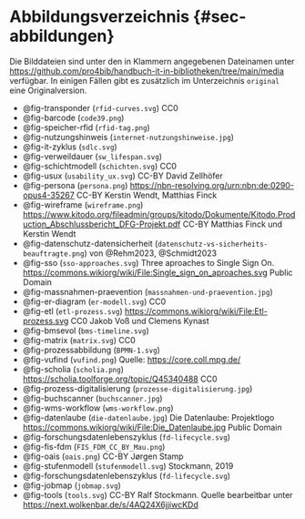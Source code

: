# Abbildungsverzeichnis {#sec-abbildungen}

Die Bilddateien sind unter den in Klammern angegebenen Dateinamen unter
<https://github.com/pro4bib/handbuch-it-in-bibliotheken/tree/main/media>
verfügbar. In einigen Fällen gibt es zusätzlich im Unterzeichnis `original` eine Originalversion.

- @fig-transponder (`rfid-curves.svg`) CC0
- @fig-barcode (`code39.png`)
- @fig-speicher-rfid (`rfid-tag.png`)
- @fig-nutzungshinweis (`internet-nutzungshinweise.jpg`)
- @fig-it-zyklus (`sdlc.svg`)
- @fig-verweildauer (`sw_lifespan.svg`)
- @fig-schichtmodell (`schichten.svg`) CC0
- @fig-usux (`usability_ux.svg`) CC-BY David Zellhöfer
- @fig-persona (`persona.png`)
  <https://nbn-resolving.org/urn:nbn:de:0290-opus4-35267>
  CC-BY Kerstin Wendt, Matthias Finck
- @fig-wireframe (`wireframe.png`)
  <https://www.kitodo.org/fileadmin/groups/kitodo/Dokumente/Kitodo.Production_Abschlussbericht_DFG-Projekt.pdf>
  CC-BY Matthias Finck und Kerstin Wendt
- @fig-datenschutz-datensicherheit (`datenschutz-vs-sicherheits-beauftragte.png`)
  von @Rehm2023, @Schmidt2023
- @fig-sso (`sso-approaches.svg`)
  Three aproaches to Single Sign On.
  <https://commons.wikiorg/wiki/File:Single_sign_on_aproaches.svg>
  Public Domain
- @fig-massnahmen-praevention (`massnahmen-und-praevention.jpg`)
- @fig-er-diagram (`er-modell.svg`) CC0
- @fig-etl (`etl-prozess.svg`)
  <https://commons.wikiorg/wiki/File:Etl-prozess.svg>
  CC0 Jakob Voß und Clemens Kynast
- @fig-bmsevol (`bms-timeline.svg`)
- @fig-matrix (`matrix.svg`) CC0
- @fig-prozessabbildung (`BPMN-1.svg`)
- @fig-vufind (`vufind.png`) Quelle: <https://core.coll.mpg.de/>
- @fig-scholia (`scholia.png`) <https://scholia.toolforge.org/topic/Q45340488> CC0
- @fig-prozess-digitalisierung (`prozesse-digitalisierung.jpg`)
- @fig-buchscanner (`buchscanner.jpg`)
- @fig-wms-workflow (`wms-workflow.png`)
- @fig-datenlaube (`die-datenlaube.jpg`)
  Die Datenlaube: Projektlogo
  <https://commons.wikiorg/wiki/File:Die_Datenlaube.jpg>
  Public Domain
- @fig-forschungsdatenlebenszyklus (`fd-lifecycle.svg`)
- @fig-fis-fdm (`FIS_FDM_CC_BY_Mau.png`)
- @fig-oais (`oais.png`) CC-BY Jørgen Stamp
- @fig-stufenmodell (`stufenmodell.svg`)
  Stockmann, 2019
- @fig-forschungsdatenlebenszyklus (`fd-lifecycle.svg`)
- @fig-jobmap (`jobmap.svg`)
- @fig-tools (`tools.svg`)
  CC-BY Ralf Stockmann.
  Quelle bearbeitbar unter <https://next.wolkenbar.de/s/4AQ24X6jjiwcKDd>

